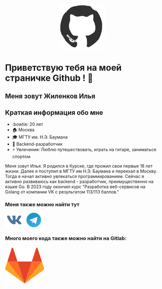 <div align="center">
<img src="https://github.com/ilyushkaaa/ilyushkaaa/blob/master/img/octo.gif" alt="GitHub Logo" width="150" height="150" />
</div>

# Приветствую тебя на моей страничке Github ! 👋

## Меня зовут Жиленков Илья

## Краткая информация обо мне

- :bowtie: 20 лет
- 🏠 Москва
- 🎓 МГТУ им. Н.Э. Баумана
- 🌅 Backend-разработчик
- ⚡ Увлечения: Люблю путешествовать, играть на гитаре, заниматься спортом

Меня зовут Илья. Я родился в Курске, где прожил свои первые 18 лет жизни. Далее я поступил в МГТУ им Н.Э. Баумана и переехал в Москву. Тогда я начал активно увлекаться программированием. Сейчас я активно развиваюсь как backend - разработчик, преимущественно на языке Go. В 2023 году окончил курс "Разработка веб-сервисов на Golang от компании VK с результатом 113/113 баллов."

### Меня также можно найти тут

[![website](./img/vk.svg)](https://vk.com/zh_ilya)
[![website](./img/telegram.svg)](https://t.me/ilyushkkaa)

### Много моего кода также можно найти на Gitlab:

[![website](./img/gitlab.svg)](https://gitlab.com/ilyushkaaa)

